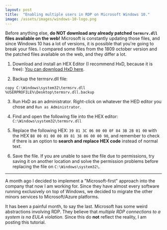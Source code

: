 ```yaml
---
layout: post
title:  "Enabling multiple users in RDP on Microsoft Windows 10."
image: /assets/images/windows-10-logo.png
---
```

Before anything else, **do NOT download any already patched `termsrv.dll` files available on the web!** Microsoft is constantly updating those files, and since Windows 10 has a lot of versions, it is possible that you're going to break your files. I compared some files from the 1809 october version and the patched files available on the web, and they differ a lot. 

1. Download and install an HEX Editor (I recommend HxD, because it is free):
[You can download HxD here](https://mh-nexus.de/en/hxd/).

2. Backup the termsrv.dll file:

```copy C:\Windows\system32\termsrv.dll %USERPROFILE%\Desktop\termsrv.dll.backup```

3. Run HxD as an administrator. Right-click on whatever the HED editor you chose and `Run as Administrator`.

4. Find and open the following file into the HEX editor:
`C:\Windows\system32\termsrv.dll`

5. Replace the following HEX: `39 81 3C 06 00 00 0F 84 3B 2B 01 00` with the HEX `B8 00 01 00 00 89 81 38 06 00 00 90`, and remember to check if there is an option to **search and replace HEX code** instead of normal text.

6. Save the file. If you are unable to save the file due to permissions, try saving it on another location and solve the permission problems before replacing the file on `C:\Windows\system32\`.

---

A month ago I decided to implement a "Microsoft-first" approach into the company that now I am working for. Since they have almost every software running exclusively on top of Windows, we decided to migrate the other minors services to Microsoft/Azure platforms. 

It has been a painful month, to say the last. Microsoft has some weird abstractions involving RDP. They believe that *multiple RDP connections to a system is na EULA violation*. Since this do **not** reflect the reality, I am posting this tutorial.
